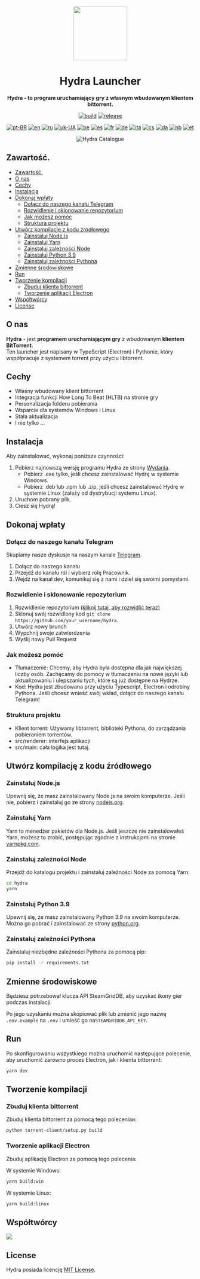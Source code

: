<br>

<div align="center">

[<img src="./resources/icon.png" width="144"/>](https://hydralauncher.site)

  <h1 align="center">Hydra Launcher</h1>

  <p align="center">
    <strong>Hydra - to program uruchamiający gry z własnym wbudowanym klientem bittorrent.</strong>
  </p>

[![build](https://img.shields.io/github/actions/workflow/status/hydralauncher/hydra/build.yml)](https://github.com/hydralauncher/hydra/actions)
[![release](https://img.shields.io/github/package-json/v/hydralauncher/hydra)](https://github.com/hydralauncher/hydra/releases)

[![pt-BR](https://img.shields.io/badge/lang-pt--BR-green.svg)](README.pt-BR.md)
[![en](https://img.shields.io/badge/lang-en-red.svg)](README.md)
[![ru](https://img.shields.io/badge/lang-ru-yellow.svg)](README.ru.md)
[![uk-UA](https://img.shields.io/badge/lang-uk--UA-blue)](README.uk-UA.md)
[![be](https://img.shields.io/badge/lang-be-orange)](README.be.md)
[![es](https://img.shields.io/badge/lang-es-red)](README.es.md)
[![fr](https://img.shields.io/badge/lang-fr-blue)](README.fr.md)
[![de](https://img.shields.io/badge/lang-de-black)](README.de.md)
[![ita](https://img.shields.io/badge/lang-it-red)](README.it.md)
[![cs](https://img.shields.io/badge/lang-cs-purple)](README.cs.md)
[![da](https://img.shields.io/badge/lang-da-red)](README.da.md)
[![nb](https://img.shields.io/badge/lang-nb-blue)](README.nb.md)
[![et](https://img.shields.io/badge/lang-et-blue.svg)](README.et.md)

![Hydra Catalogue](./screenshot.png)

</div>

## Zawartość.

- [Zawartość.](#zawartość)
- [O nas](#o-nas)
- [Cechy](#cechy)
- [Instalacja](#instalacja)
- [Dokonaj wpłaty](#-dokonaj-wpłaty)
  - [Dołącz do naszego kanału Telegram](#-dołącz-do-naszego-kanału-telegram)
  - [Rozwidlenie i sklonowanie repozytorium](#rozwidlenie-i-sklonowanie-repozytorium)
  - [Jak możesz pomóc](#jak-możesz-pomóc)
  - [Struktura projektu](#struktura-projektu)
- [Utwórz kompilację z kodu źródłowego](#utwórz-kompilację-z-kodu-źródłowego)
  - [Zainstaluj Node.js](#zainstaluj-nodejs)
  - [Zainstaluj Yarn](#zainstaluj-yarn)
  - [Zainstaluj zależności Node](#zainstaluj-zależności-node)
  - [Zainstaluj Python 3.9](#zainstaluj-python-39)
  - [Zainstaluj zależności Pythona](#zainstaluj-zależności-pythona)
- [Zmienne środowiskowe](#zmienne-środowiskowe)
- [Run](#run)
- [Tworzenie kompilacji](#tworzenie-kompilacji)
  - [Zbuduj klienta bittorrent](#zbuduj-klienta-bittorrent)
  - [Tworzenie aplikacji Electron](#tworzenie-aplikacji-electron)
- [Współtwórcy](#współtwórcy)
- [License](#license)

## O nas

**Hydra** - jest **programem uruchamiającym gry** z wbudowanym **klientem BitTorrent**.
<br>
Ten launcher jest napisany w TypeScript (Electron) i Pythonie, który współpracuje z systemem torrent przy użyciu libtorrent.

## Cechy

- Własny wbudowany klient bittorrent
- Integracja funkcji How Long To Beat (HLTB) na stronie gry
- Personalizacja folderu pobierania
- Wsparcie dla systemów Windows i Linux
- Stała aktualizacja
- I nie tylko ...

## Instalacja

Aby zainstalować, wykonaj poniższe czynności:

1. Pobierz najnowszą wersję programu Hydra ze strony [Wydania](https://github.com/hydralauncher/hydra/releases/latest).
   - Pobierz .exe tylko, jeśli chcesz zainstalować Hydrę w systemie Windows.
   - Pobierz .deb lub .rpm lub .zip, jeśli chcesz zainstalować Hydrę w systemie Linux (zależy od dystrybucji systemu Linux).
2. Uruchom pobrany plik.
3. Ciesz się Hydrą!

## <a name="contributing"> Dokonaj wpłaty

### <a name="join-our-telegram"></a> Dołącz do naszego kanału Telegram

Skupiamy nasze dyskusje na naszym kanale [Telegram](https://t.me/hydralauncher).

1. Dołącz do naszego kanału
2. Przejdź do kanału ról i wybierz rolę Pracownik.
3. Wejdź na kanał dev, komunikuj się z nami i dziel się swoimi pomysłami.

### Rozwidlenie i sklonowanie repozytorium

1. Rozwidlenie repozytorium [(kliknij tutaj, aby rozwidlić teraz)](https://github.com/hydralauncher/hydra/fork)
2. Sklonuj swój rozwidlony kod `git clone https://github.com/your_username/hydra`.
3. Utwórz nowy brunch
4. Wypchnij swoje zatwierdzenia
5. Wyślij nowy Pull Request

### Jak możesz pomóc

- Tłumaczenie: Chcemy, aby Hydra była dostępna dla jak największej liczby osób. Zachęcamy do pomocy w tłumaczeniu na nowe języki lub aktualizowaniu i ulepszaniu tych, które są już dostępne na Hydrze.
- Kod: Hydra jest zbudowana przy użyciu Typescript, Electron i odrobiny Pythona. Jeśli chcesz wnieść swój wkład, dołącz do naszego kanału Telegram!

### Struktura projektu

- Klient torrent: Używamy libtorrent, biblioteki Pythona, do zarządzania pobieraniem torrentów.
- src/renderer: interfejs aplikacji
- src/main: cała logika jest tutaj.

## Utwórz kompilację z kodu źródłowego

### Zainstaluj Node.js

Upewnij się, że masz zainstalowany Node.js na swoim komputerze. Jeśli nie, pobierz i zainstaluj go ze strony [nodejs.org](https://nodejs.org/).

### Zainstaluj Yarn

Yarn to menedżer pakietów dla Node.js. Jeśli jeszcze nie zainstalowałeś Yarn, możesz to zrobić, postępując zgodnie z instrukcjami na stronie [yarnpkg.com](https://classic.yarnpkg.com/lang/en/docs/install/).

### Zainstaluj zależności Node

Przejdź do katalogu projektu i zainstaluj zależności Node za pomocą Yarn:

```bash
cd hydra
yarn
```

### Zainstaluj Python 3.9

Upewnij się, że masz zainstalowany Python 3.9 na swoim komputerze. Można go pobrać i zainstalować ze strony [python.org](https://www.python.org/downloads/release/python-3913/).

### Zainstaluj zależności Pythona

Zainstaluj niezbędne zależności Pythona za pomocą pip:

```bash
pip install -r requirements.txt
```

## Zmienne środowiskowe

Będziesz potrzebował klucza API SteamGridDB, aby uzyskać ikony gier podczas instalacji.

Po jego uzyskaniu można skopiować plik lub zmienić jego nazwę `.env.example` na `.env` i umieść go na`STEAMGRIDDB_API_KEY`.

## Run

Po skonfigurowaniu wszystkiego można uruchomić następujące polecenie, aby uruchomić zarówno proces Electron, jak i klienta bittorrent:

```bash
yarn dev
```

## Tworzenie kompilacji

### Zbuduj klienta bittorrent

Zbuduj klienta bittorrent za pomocą tego poleceniaи:

```bash
python torrent-client/setup.py build
```

### Tworzenie aplikacji Electron

Zbuduj aplikację Electron za pomocą tego polecenia:

W systemie Windows:

```bash
yarn build:win
```

W systemie Linux:

```bash
yarn build:linux
```

## Współtwórcy

<a href="https://github.com/hydralauncher/hydra/graphs/contributors">
  <img src="https://contrib.rocks/image?repo=hydralauncher/hydra" />
</a>

## License

Hydra posiada licencję [MIT License](LICENSE).
